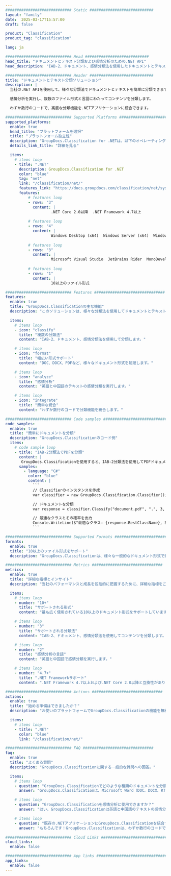 ```yaml
---
############################# Static ############################
layout: "family"
date:  2025-03-17T15:57:00
draft: false

product: "Classification"
product_tag: "classification"

lang: ja

############################# Head ############################
head_title: "ドキュメントとテキスト分類および感情分析のための.NET API"
head_description: "IAB-2、ドキュメント、感情分類法を使用したドキュメントとテキスト分類のための強力な.NETライブラリ。複数のファイル形式と言語をサポートします。"

############################# Header ############################
title: "ドキュメントとテキスト分類ソリューション"
description: |
  当社の.NET APIを使用して、様々な分類法でドキュメントとテキストを簡単に分類できます。

  感情分析を実行し、複数のファイル形式と言語にわたってコンテンツを分類します。

  わずか数行のコードで、高度な分類機能を.NETアプリケーションに統合できます。

############################# Supported Platforms ###############################
supported_platforms:
  enable: true
  head_title: "プラットフォームを選択"
  title: "プラットフォーム独立性"
  description: "GroupDocs.Classification for .NETは、以下のオペレーティングシステムとフレームワークと互換性があります："
  details_link_title: "詳細を見る"

  items:
    # items loop
    - title: ".NET"
      description: GroupDocs.Classification for .NET
      color: "blue"
      tag: "net"
      link: "/classification/net/"
      features_link: "https://docs.groupdocs.com/classification/net/system-requirements/"
      features:
          # features loop
          - rows: "3"
            content: |
                    .NET Core 2.0以降  .NET Framework 4.7以上
      
          # features loop
          - rows: "4"
            content: |
                    Windows Desktop (x64)  Windows Server (x64)  Windows Azure  Mac OS X x64 (10.12+)
      
          # features loop
          - rows: "3"
            content: |
                    Microsoft Visual Studio  JetBrains Rider  MonoDevelop
      
          # features loop
          - rows: "1"
            content: |
                    10以上のファイル形式

############################# Features ###############################
features:
  enable: true
  title: "GroupDocs.Classificationの主な機能"
  description: "このソリューションは、様々な分類法を使用してドキュメントとテキストを分類し、感情分析を実行し、高度な分類機能を.NETアプリケーションに統合するのに役立ちます。"

  items:
    # items loop
    - icon: "classify"
      title: "複数の分類法"
      content: "IAB-2、ドキュメント、感情分類法を使用して分類します。"

    # items loop
    - icon: "format"
      title: "幅広い形式サポート"
      content: "DOC、DOCX、PDFなど、様々なドキュメント形式を処理します。"

    # items loop
    - icon: "analyze"
      title: "感情分析"
      content: "英語と中国語のテキストの感情分類を実行します。"

    # items loop
    - icon: "integrate"
      title: "簡単な統合"
      content: "わずか数行のコードで分類機能を統合します。"

############################# Code samples ############################
code_samples:
  enable: true
  title: "簡単にドキュメントを分類"
  description: "GroupDocs.Classificationのコード例"
  items:
    # code sample loop
    - title: "IAB-2分類法でPDFを分類"
      content: |
       GroupDocs.Classificationを使用すると、IAB-2分類法を使用してPDFドキュメントを簡単に分類できます。ドキュメントのパス、希望する結果の数、分類法の種類を指定するだけで、分類結果を取得できます。
      samples:
        - language: "C#"
          color: "blue"
          content: |
            ```
            // Classifierのインスタンスを作成
            var classifier = new GroupDocs.Classification.Classifier();

            // ドキュメントを分類
            var response = classifier.Classify("document.pdf", ".", 3, Taxonomy.Iab2);

            // 最適なクラスとその確率を出力
            Console.WriteLine($"最適なクラス: {response.BestClassName}, 確率: {response.BestClassProbability}");
            ```

############################# Supported Formats ###############################
formats:
  enable: true
  title: "10以上のファイル形式をサポート"
  description: "GroupDocs.Classificationは、様々な一般的なドキュメント形式で動作します"

############################# Metrics ###############################
metrics:
  enable: true
  title: "詳細な指標とインサイト"
  description: "当社のパフォーマンスと成長を包括的に把握するために、詳細な指標をご覧ください。"

  items:
    # items loop
    - number: "10+"
      title: "サポートされる形式"
      content: "最も広く使用されている10以上のドキュメント形式をサポートしています。"

    # items loop
    - number: "3"
      title: "サポートされる分類法"
      content: "IAB-2、ドキュメント、感情分類法を使用してコンテンツを分類します。"

    # items loop
    - number: "2"
      title: "感情分析の言語"
      content: "英語と中国語で感情分類を実行します。"

    # items loop
    - number: "4.7+"
      title: ".NET Frameworkサポート"
      content: ".NET Framework 4.7以上および.NET Core 2.0以降と互換性があります。"

############################# Actions ###############################
actions:
  enable: true
  title: "始める準備はできましたか？"
  description: "お使いのプラットフォームでGroupDocs.Classificationの機能を無料でお試しください。"

  items:
    # items loop
    - title: ".NET"
      color: "blue"
      link: "/classification/net/"

############################# FAQ ###############################
faq:
  enable: true
  title: "よくある質問"
  description: "GroupDocs.Classificationに関する一般的な質問への回答。"

  items:
    # items loop
    - question: "GroupDocs.Classificationでどのような種類のドキュメントを分類できますか？"
      answer: "GroupDocs.Classificationは、Microsoft Word（DOC、DOCX、RTF）、OpenOffice（ODT）、PDF、プレーンテキスト（TXT）ファイルなど、様々なドキュメント形式をサポートしています。"

    # items loop
    - question: "GroupDocs.Classificationを感情分析に使用できますか？"
      answer: "はい、GroupDocs.Classificationは英語と中国語のテキストの感情分析をサポートしており、ドキュメントやテキスト断片の感情を判断することができます。"

    # items loop
    - question: "既存の.NETアプリケーションにGroupDocs.Classificationを統合することは可能ですか？"
      answer: "もちろんです！GroupDocs.Classificationは、わずか数行のコードで.NETアプリケーションに簡単に統合できるユーザーフレンドリーなAPIを提供しています。既存のワークフローとシームレスに連携するように設計されています。"

############################# Cloud Links ###############################
cloud_links:
  enable: false

############################# App links ###############################
app_links:
  enable: false
---
```

